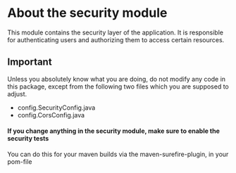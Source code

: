 # About the security module

This module contains the security layer of the application. It is responsible for authenticating users and authorizing them to access certain resources.

## Important
Unless you absolutely know what you are doing, do not modify any code in this package, except from the following two files which you are supposed to adjust.

- config.SecurityConfig.java
- config.CorsConfig.java

#### If you change anything in the security module, make sure to enable the security tests
You can do this for your maven builds via the maven-surefire-plugin, in your pom-file

